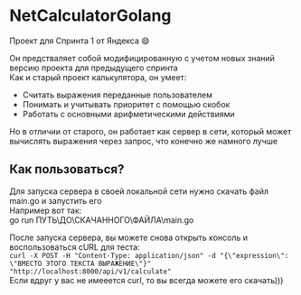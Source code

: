 # NetCalculatorGolang
Проект для Спринта 1 от Яндекса :smile:

Он предстваляет собой модифицированную с учетом новых знаний версию проекта для предыдущего спринта  
Как и старый проект калькулятора, он умеет:
- Считать выражения переданные пользователем
- Понимать и учитывать приоритет с помощью скобок
- Работать с основными арифметическими действиями

Но в отличии от старого, он работает как сервер в сети, который может вычислять выражения через запрос, что конечно же намного лучше

## Как пользоваться?

Для запуска сервера в своей локальной сети нужно скачать файл main.go и запустить его  
Например вот так:  
go run ПУТЬ\ДО\СКАЧАННОГО\ФАЙЛА\main.go  

После запуска сервера, вы можете снова открыть консоль и воспользоваться cURL для теста:  
```curl -X POST -H "Content-Type: application/json" -d "{\"expression\": \"ВМЕСТО ЭТОГО ТЕКСТА ВЫРАЖЕНИЕ\"}" "http://localhost:8000/api/v1/calculate"```  
Если вдруг у вас не имееется curl, то вы всегда можете его скачать)))